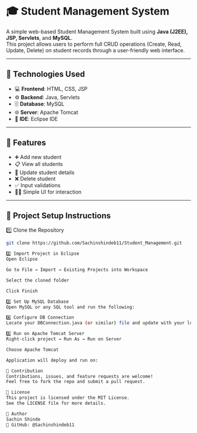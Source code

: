 # 🎓 Student Management System

A simple web-based Student Management System built using **Java (J2EE), JSP, Servlets**, and **MySQL**.  
This project allows users to perform full CRUD operations (Create, Read, Update, Delete) on student records through a user-friendly web interface.

---

## 🔧 Technologies Used

- 💻 **Frontend**: HTML, CSS, JSP  
- ⚙️ **Backend**: Java, Servlets  
- 🗄️ **Database**: MySQL  
- 🌐 **Server**: Apache Tomcat  
- 🧠 **IDE**: Eclipse IDE

---

## 🚀 Features

- ➕ Add new student
- 📋 View all students
- 📝 Update student details
- ❌ Delete student
- ✅ Input validations
- 👨‍💻 Simple UI for interaction

---

## 📂 Project Setup Instructions

1️⃣ Clone the Repository

```bash
git clone https://github.com/Sachinshindeb11/Student_Management.git

2️⃣ Import Project in Eclipse
Open Eclipse

Go to File → Import → Existing Projects into Workspace

Select the cloned folder

Click Finish

3️⃣ Set Up MySQL Database
Open MySQL or any SQL tool and run the following:

4️⃣ Configure DB Connection
Locate your DBConnection.java (or similar) file and update with your local DB credential

5️⃣ Run on Apache Tomcat Server
Right-click project → Run As → Run on Server

Choose Apache Tomcat

Application will deploy and run on:

🤝 Contribution
Contributions, issues, and feature requests are welcome!
Feel free to fork the repo and submit a pull request.

📃 License
This project is licensed under the MIT License.
See the LICENSE file for more details.

👤 Author
Sachin Shinde
🔗 GitHub: @Sachinshindeb11
